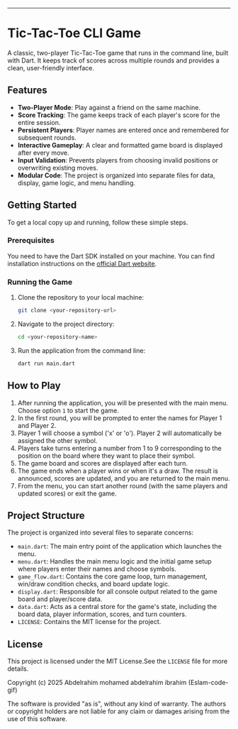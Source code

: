-----

# Tic-Tac-Toe CLI Game

A classic, two-player Tic-Tac-Toe game that runs in the command line, built with Dart. It keeps track of scores across multiple rounds and provides a clean, user-friendly interface.

## Features

  - **Two-Player Mode**: Play against a friend on the same machine.
  - **Score Tracking**: The game keeps track of each player's score for the entire session.
  - **Persistent Players**: Player names are entered once and remembered for subsequent rounds.
  - **Interactive Gameplay**: A clear and formatted game board is displayed after every move.
  - **Input Validation**: Prevents players from choosing invalid positions or overwriting existing moves.
  - **Modular Code**: The project is organized into separate files for data, display, game logic, and menu handling.

## Getting Started

To get a local copy up and running, follow these simple steps.

### Prerequisites

You need to have the Dart SDK installed on your machine. You can find installation instructions on the [official Dart website](https://dart.dev/get-dart).

### Running the Game

1.  Clone the repository to your local machine:
    ```sh
    git clone <your-repository-url>
    ```
2.  Navigate to the project directory:
    ```sh
    cd <your-repository-name>
    ```
3.  Run the application from the command line:
    ```sh
    dart run main.dart
    ```

## How to Play

1.  After running the application, you will be presented with the main menu. Choose option `1` to start the game.
2.  In the first round, you will be prompted to enter the names for Player 1 and Player 2.
3.  Player 1 will choose a symbol ('x' or 'o'). Player 2 will automatically be assigned the other symbol.
4.  Players take turns entering a number from 1 to 9 corresponding to the position on the board where they want to place their symbol.
5.  The game board and scores are displayed after each turn.
6.  The game ends when a player wins or when it's a draw. The result is announced, scores are updated, and you are returned to the main menu.
7.  From the menu, you can start another round (with the same players and updated scores) or exit the game.

## Project Structure

The project is organized into several files to separate concerns:

  - `main.dart`: The main entry point of the application which launches the menu.
  - `menu.dart`: Handles the main menu logic and the initial game setup where players enter their names and choose symbols.
  - `game_flow.dart`: Contains the core game loop, turn management, win/draw condition checks, and board update logic.
  - `display.dart`: Responsible for all console output related to the game board and player/score data.
  - `data.dart`: Acts as a central store for the game's state, including the board data, player information, scores, and turn counters.
  - `LICENSE`: Contains the MIT license for the project.

## License

This project is licensed under the MIT License.See the `LICENSE` file for more details.

Copyright (c) 2025 Abdelrahim mohamed abdelrahim ibrahim (Eslam-code-gif) 

The software is provided "as is", without any kind of warranty. The authors or copyright holders are not liable for any claim or damages arising from the use of this software.
